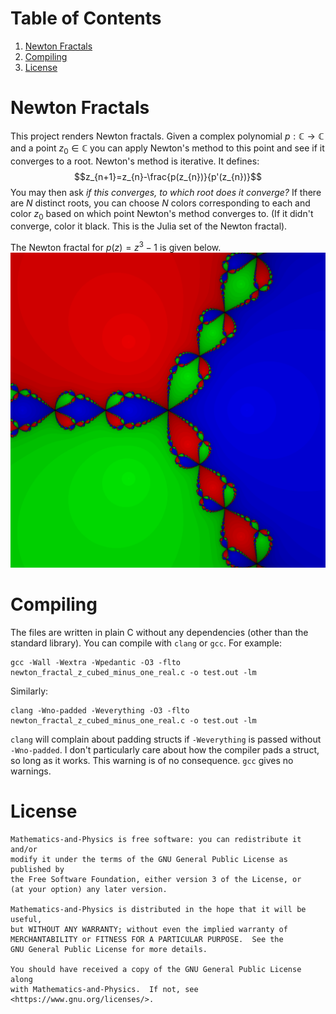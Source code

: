 # Table of Contents
1. [Newton Fractals](#nf)
2. [Compiling](#compiling)
4. [License](#license)

# Newton Fractals <a name="nf"></a>
This project renders Newton fractals. Given a complex polynomial
$p:\mathbb{C}\rightarrow\mathbb{C}$ and a point $z_{0}\in\mathbb{C}$ you can
apply Newton's method to this point and see if it converges to a root. Newton's
method is iterative. It defines:
$$z_{n+1}=z_{n}-\frac{p(z_{n})}{p'(z_{n})}$$
You may then ask *if this converges, to which root does it converge?* If there
are $N$ distinct roots, you can choose $N$ colors corresponding to each
and color $z_{0}$ based on which point Newton's method converges to. (If it
didn't converge, color it black. This is the Julia set of the Newton fractal).

The Newton fractal for $p(z)=z^{3}-1$ is given below.
![Newton Fractal](https://github.com/ryanmaguire/Mathematics-and-Physics/blob/master/images/newton_fractal_z_cubed_minus_one.png "Newton Fractal")

# Compiling
The files are written in plain C without any dependencies (other than the
standard library). You can compile with `clang` or `gcc`. For example:
```
gcc -Wall -Wextra -Wpedantic -O3 -flto newton_fractal_z_cubed_minus_one_real.c -o test.out -lm
```
Similarly:
```
clang -Wno-padded -Weverything -O3 -flto newton_fractal_z_cubed_minus_one_real.c -o test.out -lm
```
`clang` will complain about padding structs if `-Weverything` is passed without
`-Wno-padded`. I don't particularly care about how the compiler pads a struct,
so long as it works. This warning is of no consequence. `gcc` gives no warnings.

# License
    Mathematics-and-Physics is free software: you can redistribute it and/or
    modify it under the terms of the GNU General Public License as published by
    the Free Software Foundation, either version 3 of the License, or
    (at your option) any later version.

    Mathematics-and-Physics is distributed in the hope that it will be useful,
    but WITHOUT ANY WARRANTY; without even the implied warranty of
    MERCHANTABILITY or FITNESS FOR A PARTICULAR PURPOSE.  See the
    GNU General Public License for more details.

    You should have received a copy of the GNU General Public License along
    with Mathematics-and-Physics.  If not, see <https://www.gnu.org/licenses/>.
